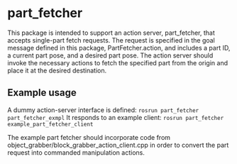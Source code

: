 # part_fetcher
This package is intended to support an action server, part_fetcher, that
accepts single-part fetch requests.  The request is specified in the goal message
defined in this package, PartFetcher.action, and includes a part ID, a current part pose,
and a desired part pose.  The action server should invoke the necessary actions to fetch
the specified part from the origin and place it at the desired destination.

## Example usage
A dummy action-server interface is defined:
`rosrun part_fetcher part_fetcher_exmpl`
It responds to an example client:
`rosrun part_fetcher example_part_fetcher_client`

The example part fetcher should incorporate code from object_grabber/block_grabber_action_client.cpp in order
to convert the part request into commanded manipulation actions.

    
